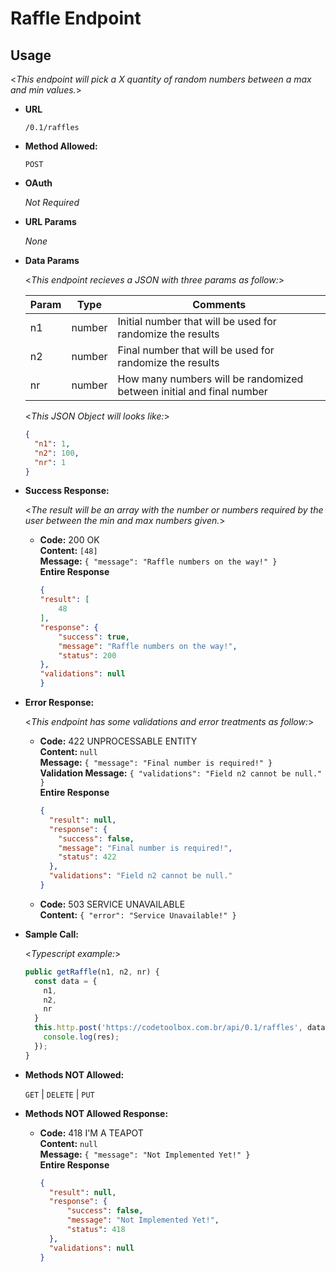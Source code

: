 # Raffle Endpoint

**Usage**
---
  <_This endpoint will pick a X quantity of random numbers between a max and min values._>

* **URL**

  `/0.1/raffles`


* **Method Allowed:**
  
  `POST`

* **OAuth**	

  _Not Required_
  
* **URL Params**

   _None_

* **Data Params**

  <_This endpoint recieves a JSON with three params as follow:_>

  Param | Type | Comments
  ------------ | ------------- | -------------
  n1 | number | Initial number that will be used for randomize the results
  n2 | number | Final number that will be used for randomize the results
  nr | number | How many numbers will be randomized between initial and final number

  <_This JSON Object will looks like:_>

  ```json
  {
    "n1": 1,
    "n2": 100,
    "nr": 1
  }
  ```

* **Success Response:**
  
  <_The result will be an array with the number or numbers required by the user between the min and max numbers given._>

  * **Code:** 200 OK <br />
    **Content:** `[48]` <br />
    **Message:** `{ "message": "Raffle numbers on the way!" }` <br />
    **Entire Response** <br />
    ```json
    {
    "result": [
        48
    ],
    "response": {
        "success": true,
        "message": "Raffle numbers on the way!",
        "status": 200
    },
    "validations": null
    }
    ```

* **Error Response:**

  <_This endpoint has some validations and error treatments as follow:_>

  * **Code:** 422 UNPROCESSABLE ENTITY <br />
    **Content:** `null` <br />
    **Message:** `{ "message": "Final number is required!" }` <br />
    **Validation Message:** `{ "validations": "Field n2 cannot be null." }` <br />
    **Entire Response** 
    ```json 
    {
      "result": null,
      "response": {
        "success": false,
        "message": "Final number is required!",
        "status": 422
      },
      "validations": "Field n2 cannot be null."
    }
    ```

  * **Code:** 503 SERVICE UNAVAILABLE <br />
    **Content:** `{ "error": "Service Unavailable!" }`

* **Sample Call:**

  <_Typescript example:_>

  ```typescript
  public getRaffle(n1, n2, nr) {
    const data = {
      n1,
      n2,
      nr
    }
    this.http.post('https://codetoolbox.com.br/api/0.1/raffles', data).toPromise().then((res) => {
      console.log(res);
    });
  } 
  ```



* **Methods NOT Allowed:**
  
  `GET` | `DELETE` | `PUT`

* **Methods NOT Allowed Response:**

  * **Code:** 418 I'M A TEAPOT <br />
    **Content:** `null` <br />
    **Message:** `{ "message": "Not Implemented Yet!" }` <br />
    **Entire Response**
    ```json 
    {
      "result": null,
      "response": {
          "success": false,
          "message": "Not Implemented Yet!",
          "status": 418
      },
      "validations": null
    }
    ```
